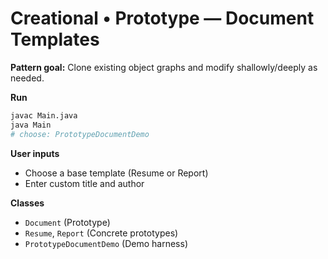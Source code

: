 # Creational • Prototype — Document Templates

**Pattern goal:** Clone existing object graphs and modify shallowly/deeply as needed.

**Run**
```bash
javac Main.java
java Main
# choose: PrototypeDocumentDemo
```

**User inputs**
- Choose a base template (Resume or Report)
- Enter custom title and author

**Classes**
- `Document` (Prototype)
- `Resume`, `Report` (Concrete prototypes)
- `PrototypeDocumentDemo` (Demo harness)
